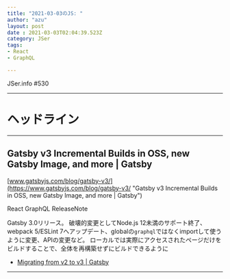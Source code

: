 ```yaml
---
title: "2021-03-03のJS: "
author: "azu"
layout: post
date : 2021-03-03T02:04:39.523Z
category: JSer
tags:
- React
- GraphQL

---
```


JSer.info #530

----

<h1 class="site-genre">ヘッドライン</h1>

----

## Gatsby v3 Incremental Builds in OSS, new Gatsby Image, and more | Gatsby
[www.gatsbyjs.com/blog/gatsby-v3/](https://www.gatsbyjs.com/blog/gatsby-v3/ "Gatsby v3 Incremental Builds in OSS, new Gatsby Image, and more | Gatsby")
<p class="jser-tags jser-tag-icon"><span class="jser-tag">React</span> <span class="jser-tag">GraphQL</span> <span class="jser-tag">ReleaseNote</span></p>

Gatsby 3.0リリース。
破壊的変更としてNode.js 12未満のサポート終了、webpack 5/ESLint 7へアップデート、globalの`graphql`ではなくimportして使うように変更、APIの変更など。
ローカルでは実際にアクセスされたページだけをビルドすることで、全体を再構築せずにビルドできるように

- [Migrating from v2 to v3 | Gatsby](https://www.gatsbyjs.com/docs/reference/release-notes/migrating-from-v2-to-v3/ "Migrating from v2 to v3 | Gatsby")

----
